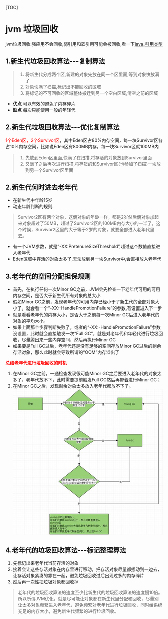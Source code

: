 [TOC]
# jvm 垃圾回收
jvm垃圾回收:强应用不会回收,弱引用和软引用可能会被回收,看一下[java_引用类型](https://github.com/Haiyang-coder/NoteForJava/blob/main/java%E7%9F%A5%E8%AF%86/java_%E5%BC%95%E7%94%A8%E7%B1%BB%E5%9E%8B.md)

## 1.新生代垃圾回收算法---复制算法
>1. 将新生代分成两个区,新建的对象先放在同一个区里面,等到对象快放满了
>2. 对象快满了扫描,标记出不能回收的区域
>3. 将标记的不可回收的区域整体搬迁到另一个空白区域,清空之前的区域

- **优点**
可以有效的避免了内存碎片
- **缺点**
每次只能使用一般的年轻代

## 2.新生代垃圾回收算法---优化复制算法
<font color=red>1个Eden区，2个Survivor区</font>，其中Eden区占80%内存空间，每一块Survivor区各占10%内存空间，比如说Eden区有800MB内存，每一块Survivor区就100MB内

>1. 先放到Eden区里面,快满了在扫描,将存活的对象放到Survivor里面
>2. 又满了之后再次进行扫描,将存货的和Survivor区(也参加了扫描)一块放到另一个Survivor区里面

## 2.新生代何时进去老年代
* 在新生代中年龄15岁
* 动态年龄判断的规则:
> Survivor2区有两个对象，这俩对象的年龄一样，都是2岁然后俩对象加起来对象超过了50MB，超过了Survivor2区的100MB内存大小的一半了，这个时候，Survivor2区里的大于等于2岁的对象，就要全部进入老年代里去。
* 有一个JVM参数，就是“-XX:PretenureSizeThreshold”,超过这个数值直接进入老年代
* Eden区域中存活的对象太多了,无法放到另一块Survivor中,会直接放入老年代
## 3.老年代的空间分配担保规则
* 首先，在执行任何一次Minor GC之前，JVM会先检查一下老年代可用的可用内存空间，是否大于新生代所有对象的总大小
* 假如Minor GC之前，发现老年代的可用内存已经小于了新生代的全部对象大小了，就会看一个“-XX:-HandlePromotionFailure”的参数,有设置进入下一步
* 就是看看老年代的内存大小，是否大于之前每一次Minor GC后进入老年代的对象的平均大小。
* 如果上面那个步骤判断失败了，或者的“-XX:-HandlePromotionFailure”参数没设置，此时就会直接触发一次“Full GC”，就是对老年代和年轻代进行垃圾回收，尽量腾出来一些内存空间，然后再执行Minor GC
* 如果要是Full GC过后，老年代还是没有足够的空间存放Minor GC过后的剩余存活对象，那么此时就会导致所谓的“OOM”内存溢出了

**<font color=red>总结老年代进行垃圾回收的时机</font>**
1. 在Minor GC之前，一通检查发现很可能Minor GC之后要进入老年代的对象太多了，老年代放不下，此时需要提前触发Full GC然后再带着进行Minor GC；
2. 在Minor GC之后，发现剩余对象太多放入老年代都放不下了。
![](https://raw.githubusercontent.com/Haiyang-coder/ImageRepository/main/202210241049134.png)

## 4.老年代的垃圾回收算法---标记整理算法
1. 先标记出来老年代当前存活的对象
2. 接着会让这些存活对象在内存里进行移动，把存活对象尽量都挪动到一边去，让存活对象紧凑的靠在一起，避免垃圾回收过后出现过多的内存碎片
3. 然后再一次性把垃圾对象都回收掉

>老年代的垃圾回收算法的速度至少比新生代的垃圾回收算法的速度慢10倍。所以所谓JVM优化，就是尽可能让对象都在新生代里分配和回收，尽量别让太多对象频繁进入老年代，避免频繁对老年代进行垃圾回收，同时给系统充足的内存大小，避免新生代频繁的进行垃圾回收。